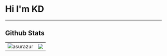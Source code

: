 # Hi I'm KD
---
## Github Stats
<div align="center">
  <table>
    <tr>
      <td>
        <img src="https://github-readme-stats.vercel.app/api?username=asurazur&hide_border=false&include_all_commits=true&count_private=true&show_icons=true&theme=gotham" alt="asurazur" /> 
      </td>
      <td>
        <img src="https://github-readme-stats.vercel.app/api/top-langs/?username=asurazur&theme=gotham&langs_count=10&hide_border=false&layout=compact&count_private=true" />
      </td>
    </tr>
  </table>
</div>

